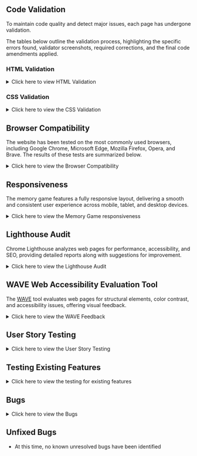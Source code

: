 ## Code Validation

To maintain code quality and detect major issues, each page has undergone validation.

The tables below outline the validation process, highlighting the specific errors found, validator screenshots, required corrections, and the final code amendments applied.

### HTML Validation

<details>
<summary> Click here to view HTML Validation </summary>

HTML was validated using [The W3C Markup Validation Service](https://validator.w3.org/).

| **Page**   | **Screenshot**                                                                                                              | **Changes to be Made**                             |
| ---------- | --------------------------------------------------------------------------------------------------------------------------- | -------------------------------------------------- |
| Games Page | [![HTML Validator Screenshot](assets/images/documentation/testing/validator/html-validator.png)](https://validator.w3.org/) | No changes were made since it passed the validator |

 </details>

### CSS Validation

<details>
<summary> Click here to view the CSS Validation </summary>

CSS was validated using [CSS Jigsaw Validator](https://jigsaw.w3.org/css-validator/).

| **Page**   | **Screenshot**                                                                               | **Changes to be Made**                             |
| ---------- | -------------------------------------------------------------------------------------------- | -------------------------------------------------- |
| Games Page | ![CSS Validator Screenshot](assets/images/documentation/testing/validator/css-validator.png) | No changes were made since it passed the validator |

 </details>

## Browser Compatibility

The website has been tested on the most commonly used browsers, including Google Chrome, Microsoft Edge, Mozilla Firefox, Opera, and Brave. The results of these tests are summarized below.

<details>
<summary>Click here to view the Browser Compatibility </summary>

| Browser         | Screenshot                                                                 |
| --------------- | -------------------------------------------------------------------------- |
| Google Chrome   | ![Chrome](assets/images/documentation/testing/browser-compat/chrome.png)   |
| Microsoft Edge  | ![Edge](assets/images/documentation/testing/browser-compat/microsoft.png)  |
| Mozilla Firefox | ![Firefox](assets/images/documentation/testing/browser-compat/firefox.png) |
| Opera           | ![Opera](assets/images/documentation/testing/browser-compat/opera.png)     |
| Brave           | ![Brave](assets/images/documentation/testing/browser-compat/brave.png)     |

The game was compatible on all browsers, hence no changes were made.

</details>

## Responsiveness

The memory game features a fully responsive layout, delivering a smooth and consistent user experience across mobile, tablet, and desktop devices.

<details>
<summary>Click here to view the Memory Game responsiveness</summary>

| Device | Screenshot                                                                      |
| ------ | ------------------------------------------------------------------------------- |
| Laptop | ![Laptop](assets/images/documentation/testing/responsive/laptop-responsive.png) |
| Tablet | ![Tablet](assets/images/documentation/testing/responsive/tablet-responsive.png) |
| Mobile | ![Mobile](assets/images/documentation/testing/responsive/mobile-responsive.png) |

The game was responsive on all screen sizes, hence no changes were made.

</details>

## Lighthouse Audit

Chrome Lighthouse analyzes web pages for performance, accessibility, and SEO, providing detailed reports along with suggestions for improvement.

<details>
<summary>Click here to view the Lighthouse Audit </summary>

| Page | Lighthouse Desktop Analysis                                                       | Lighthouse Mobile Analysis                                                      |
| ---- | --------------------------------------------------------------------------------- | ------------------------------------------------------------------------------- |
| Game | ![Desktop](assets/images/documentation/testing/lighthouse/lighthouse-desktop.png) | ![Mobile](assets/images/documentation/testing/lighthouse/lighthouse-mobile.png) |

The Lighthouse analysis was good for both desktop and mobile, hence no changes were made.

 </details>

## WAVE Web Accessibility Evaluation Tool

The [WAVE](https://wave.webaim.org/) tool evaluates web pages for structural elements, color contrast, and accessibility issues, offering visual feedback.

<details>
<summary>Click here to view the WAVE Feedback </summary>

The Memory Game passed the WAVE accessibility evaluation tool, as shown in the screenshot below.
![WAVE](assets/images/documentation/testing/wave/wave.png)

 </details>


## User Story Testing

<details>
<summary>Click here to view the User Story Testing</summary>

| **User Story** | **How the Game Fulfills It** | **Screenshot** |
|----------------|------------------------------|----------------|
| As a casual player, I want to flip cards and match pairs so that I can enjoy a simple, fun game during my free time. | Cards flip on click, revealing icons. Matching pairs are highlighted, providing a fun and easy-to-play experience. | ![Match Pair](./assets/images/documentation/features/match-pair-testing.png) |
| As a returning user, I would like to have controls to easily navigate the game. | The game includes a restart button, allowing users to restart the game at any time. Players can also click on cards to reveal hidden icons based on their interactions. These features give players control and enhance the user experience. | ![Button](./assets/images/documentation/features/grid-testing.png) |
| As a returning user, I want to see my completion time at the end of each game so that I can track my progress and try to beat my personal best in future rounds. | A timer starts automatically and displays the total time taken once the game is completed, enabling progress tracking. | ![Message](./assets/images/documentation/features/message-feature.png) |
| As a first-time user, I want the game instructions to be clear and visible so that I can start playing without confusion. | Clear and visible instructions are provided on the main screen to guide new players on how to play. | ![Instructions](./assets/images/documentation/features/instructions-feature.png) |
| As a mobile user, I want the game to work smoothly on my phone or tablet so that I can play on any platform. | The layout is fully responsive and functions smoothly across different devices, including phones and tablets. | ![Responsive](./assets/images/documentation/features/responsive-feature.png) |

</details>



## Testing Existing Features

<details>
<summary>Click here to view the testing for existing features</summary>

| **Feature**             | **Test Action**                                                      | **Expected Outcome**                                                                                                                           |
| ----------------------- | -------------------------------------------------------------------- | ---------------------------------------------------------------------------------------------------------------------------------------------- |
| **Game Board**          | Click on each card to check if it flips and shows an icon.           | A 12-card grid where each card reveals an icon when clicked.<br>![Game Board](assets/images/documentation/features/grid-testing.png)           |
| **Live Timer**          | Start the game and check if the timer starts on its own.             | Timer starts automatically when the game begins.<br>![Timer](assets/images/documentation/features/timer-button-features.png)                   |
| **Restart Button**      | Click the restart button to see if cards reshuffle and timer resets. | Cards are reshuffled and the timer goes back to zero.<br>![Restart](assets/images/documentation/features/restart-testing.png)                  |
| **Win Message Display** | Match all card pairs to complete the game.                           | A win message appears showing the time taken.<br>![Win Message](assets/images/documentation/features/message-feature.png)                      |
| **Responsive Design**   | A responsive game on desktop, tablet, and mobile screens.            | Layout adjusts properly to fit all screen sizes.<br>![Responsive](assets/images/documentation/features/responsive-feature.png)                 |
| **Clear Instructions**  | Clear instructions section explaining the game.                      | Instructions are easy to understand and explain how to play.<br>![Instructions](assets/images/documentation/features/instructions-feature.png) |

</details>

## Bugs

<details>
<summary>Click here to view the Bugs </summary>


| Screenshot | Bugs Encountered | Changes Made |
|------------|------------------|-----------------------|
| ![Bug 1](assets/images/documentation/testing/bugs/flippedcards.png) | I used flippedCards.length > 2, which allowed more than 2 cards to flip at once. | I changed it to >= 2 so only 2 cards can be flipped at a time before checking for a match. |
| ![Bug 2](assets/images/documentation/testing/bugs/cardlist.bug.png) | I wrote card.cardList.remove("matched"), but cardList isn’t a property in JavaScript. | I corrected it to card.classList.remove("matched") so it works correctly. |
| ![Bug 3](assets/images/documentation/testing/bugs/ecurrent.bug.png) | I wrote e.currenttarget with a lowercase "t". JavaScript didn’t understand it. | I changed it to e.currentTarget with a capital "T", which is the correct spelling. |
| ![Bug 4](assets/images/documentation/testing/bugs/htmltypo.bug.png) | I wrote inner.HTMLHTML which was a spelling error. | I fixed the typo to innerHTML. |
| ![Bug 5](assets/images/documentation/testing/bugs/push.bug.png) | I used flippedCards.push() with no parameters inside the brackets. | I changed it to flippedCards.push(card) so the clicked card is added to the list. |
| ![Bug 6](assets/images/documentation/testing/bugs/length1.bug.png) | I used if (flippedCards.lgngth == 1), but only one card isn’t enough to check a match. | I changed it to == 2 so it checks for a match only after 2 cards are flipped. |

</details>

## Unfixed Bugs

- At this time, no known unresolved bugs have been identified


